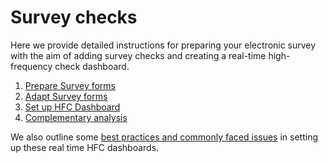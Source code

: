 # Survey checks

Here we provide detailed instructions for preparing your electronic survey with the aim of adding survey checks and creating a real-time high-frequency check dashboard.

1. [Prepare Survey forms](https://github.com/dime-worldbank/iesurveykit/blob/initial-update/Survey%20Checks/1-prepare-scto-forms.md)
2. [Adapt Survey forms](https://github.com/dime-worldbank/iesurveykit/blob/initial-update/Survey%20Checks/2-adapt-scto-forms.md)
3. [Set up HFC Dashboard](https://github.com/dime-worldbank/iesurveykit/blob/initial-update/Survey%20Checks/3-set-up-hfc-dashboard.md)
4. [Complementary analysis](https://github.com/dime-worldbank/iesurveykit/blob/initial-update/Survey%20Checks/4-complementary-analysis-r.md)

We also outline some [best practices and commonly faced issues](https://github.com/dime-worldbank/iesurveykit/blob/initial-update/Survey%20Checks/best-practices-and-issues.md) in setting up these real time HFC dashboards.
